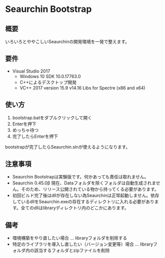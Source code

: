 # Seaurchin Bootstrap

## 概要

いろいろとややこしいSeaurchinの開発環境を一発で整えます。

## 要件

- Visual Studio 2017
  - Windows 10 SDK 10.0.17763.0
  - C++によるデスクトップ開発
  - VC++ 2017 version 15.9 v14.16 Libs for Spectre (x86 and x64)
  
## 使い方

1. bootstrap.batをダブルクリックして開く
2. Enterを押下
3. めっちゃ待つ
4. 完了したらEnterを押下

bootstrapが完了したらSeaurchin.slnが使えるようになります。

## 注意事項

- Seaurchin Bootstrapは実験版です。何かあっても責任は取れません。
- Seaurchin 0.45.0β 現在、Dataフォルダを除くフォルダは自動生成されません。そのため、リリース公開されている物から持ってくる必要があります。
- 初回ビルド完了後はdllが存在しない為Seaurchinは正常起動しません。依存しているdllをSeaurchin.exeの存在するディレクトリに入れる必要があります。全てのdllはlibraryディレクトリ内のどこかにあります。

## 備考

- 環境構築をやり直したい場合 ... libraryフォルダを削除する
- 特定のライブラリを導入し直したい（バージョン変更等）場合 ... libraryフォルダ内の該当するフォルダとzipファイルを削除
